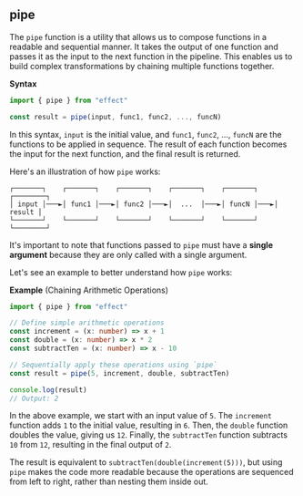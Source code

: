 ## pipe

The `pipe` function is a utility that allows us to compose functions in a readable and sequential manner. It takes the output of one function and passes it as the input to the next function in the pipeline. This enables us to build complex transformations by chaining multiple functions together.

**Syntax**

```ts showLineNumbers=false
import { pipe } from "effect"

const result = pipe(input, func1, func2, ..., funcN)
```

In this syntax, `input` is the initial value, and `func1`, `func2`, ..., `funcN` are the functions to be applied in sequence. The result of each function becomes the input for the next function, and the final result is returned.

Here's an illustration of how `pipe` works:

```text showLineNumbers=false
┌───────┐    ┌───────┐    ┌───────┐    ┌───────┐    ┌───────┐    ┌────────┐
│ input │───►│ func1 │───►│ func2 │───►│  ...  │───►│ funcN │───►│ result │
└───────┘    └───────┘    └───────┘    └───────┘    └───────┘    └────────┘
```

It's important to note that functions passed to `pipe` must have a **single argument** because they are only called with a single argument.

Let's see an example to better understand how `pipe` works:

**Example** (Chaining Arithmetic Operations)

```ts twoslash
import { pipe } from "effect"

// Define simple arithmetic operations
const increment = (x: number) => x + 1
const double = (x: number) => x * 2
const subtractTen = (x: number) => x - 10

// Sequentially apply these operations using `pipe`
const result = pipe(5, increment, double, subtractTen)

console.log(result)
// Output: 2
```

In the above example, we start with an input value of `5`. The `increment` function adds `1` to the initial value, resulting in `6`. Then, the `double` function doubles the value, giving us `12`. Finally, the `subtractTen` function subtracts `10` from `12`, resulting in the final output of `2`.

The result is equivalent to `subtractTen(double(increment(5)))`, but using `pipe` makes the code more readable because the operations are sequenced from left to right, rather than nesting them inside out.

